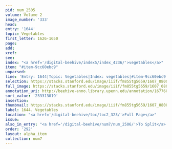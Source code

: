 ```yaml
---
pid: num_2505
volume: Volume 2
image_number: '333'
head:
entry: '1644'
topic: Vegetables
first_letter: 1626-1650
page:
add:
xref:
see:
index: "<a href='/digital-beehive/index5/index_4236/'>vegetables</a>"
item: "#item-9cc60ebc9"
unparsed:
line: 'Entry: 1644|Topic: Vegetables|Index: vegetables|#item-9cc60ebc9'
selection: https://stacks.stanford.edu/image/iiif/fm855tg5659/1607_0800/402,3019,2818,388/full/0/default.jpg
full_image: https://stacks.stanford.edu/image/iiif/fm855tg5659/1607_0800/full/full/0/default.jpg
annotation_uri: http://beehive-anno.library.upenn.edu/annotation/1677602863861
sort_value: '233313019'
insertion:
thumbnail: https://stacks.stanford.edu/image/iiif/fm855tg5659/1607_0800/402,3019,600,180/250,/0/default.jpg
label: 1644. Vegetables
location: "<a href='/digital-beehive/toc/toc2_323/'>Full Page</a>"
issue:
also_in_entry: "<a href='/digital-beehive/num7/num_2506/'>To Split</a>|<a href='/digital-beehive/num7/num_2507/'>Vein</a>"
order: '292'
layout: alpha_item
collection: num7
---
```

